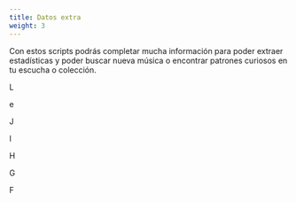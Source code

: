 ```yaml
---
title: Datos extra
weight: 3
---
```


Con estos scripts podrás completar mucha información para poder extraer estadísticas y poder buscar nueva música o encontrar patrones curiosos en tu escucha o colección.


L

e

J

I

H

G

F